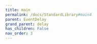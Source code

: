 ```yaml
---
title: main
permalink: /docs/StandardLibrary#main4
parent: EventDelay
grand_parent: delay
has_children: False
nav_order: 3
---
```

